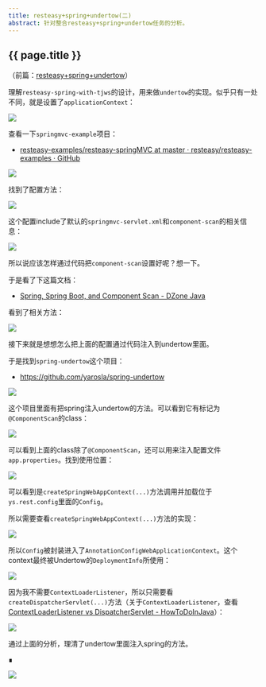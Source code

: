 ```yaml
---
title: resteasy+spring+undertow(二)
abstract: 针对整合resteasy+spring+undertow任务的分析。
---
```


## {{ page.title }}

（前篇：[resteasy+spring+undertow](http://weinan.io/2019/03/06/resteasy.html)）

理解`resteasy-spring-with-tjws`的设计，用来做`undertow`的实现。似乎只有一处不同，就是设置了`applicationContext`：

![](https://raw.githubusercontent.com/liweinan/blogpicbackup/master/data/F6905457-A636-401D-B7BF-3B84606EC8C3.png)

查看一下`springmvc-example`项目：

- [resteasy-examples/resteasy-springMVC at master · resteasy/resteasy-examples · GitHub](https://github.com/resteasy/resteasy-examples/tree/master/resteasy-springMVC)

![](https://raw.githubusercontent.com/liweinan/blogpicbackup/master/data/BB10AA28-D5AF-4EAB-BB66-21F332A8123D.png)

找到了配置方法：

![](https://raw.githubusercontent.com/liweinan/blogpicbackup/master/data/EEC572B0-AB20-4EC7-B99C-E22D1765BD17.png)

这个配置include了默认的`springmvc-servlet.xml`和`component-scan`的相关信息：

![](https://raw.githubusercontent.com/liweinan/blogpicbackup/master/data/A7479740-8559-42C9-B4A3-720DE7A41CEC.png)

所以说应该怎样通过代码把`component-scan`设置好呢？想一下。

于是看了下这篇文档：

- [Spring, Spring Boot, and Component Scan - DZone Java](https://dzone.com/articles/spring-spring-boot-and-component-scan)

看到了相关方法：

![](https://raw.githubusercontent.com/liweinan/blogpicbackup/master/data/41BD2F98-80A7-4C4A-8184-B125088F4FCC.png)

接下来就是想想怎么把上面的配置通过代码注入到undertow里面。

于是找到`spring-undertow`这个项目：

- https://github.com/yarosla/spring-undertow

![](https://raw.githubusercontent.com/liweinan/blogpicbackup/master/data/7C1CC1E6-6610-4D3E-8477-0BADB76658DD.png)

这个项目里面有把spring注入undertow的方法。可以看到它有标记为`@ComponentScan`的class：

![](https://raw.githubusercontent.com/liweinan/blogpicbackup/master/data/6E57D3A3-C38F-439D-B370-DFD7B2F7FA0E.png)

可以看到上面的class除了`@ComponentScan`，还可以用来注入配置文件`app.properties`。找到使用位置：

![](https://raw.githubusercontent.com/liweinan/blogpicbackup/master/data/EAD5D08A-3267-4A10-B932-D5737827934C.png)

可以看到是`createSpringWebAppContext(...)`方法调用并加载位于`ys.rest.config`里面的`Config`。

所以需要查看`createSpringWebAppContext(...)`方法的实现：

![](https://raw.githubusercontent.com/liweinan/blogpicbackup/master/data/9BCD2E44-9D1B-4405-901F-904671802DBB.png)

所以`Config`被封装进入了`AnnotationConfigWebApplicationContext`。这个context最终被Undertow的`DeploymentInfo`所使用：

![](https://raw.githubusercontent.com/liweinan/blogpicbackup/master/data/67A4E97B-F711-4A91-B26F-0FD81016CCC8.png)

因为我不需要`ContextLoaderListener`，所以只需要看`createDispatcherServlet(...)`方法（关于`ContextLoaderListener`，查看[ContextLoaderListener vs DispatcherServlet - HowToDoInJava](https://howtodoinjava.com/spring-mvc/contextloaderlistener-vs-dispatcherservlet/)）：

![](https://raw.githubusercontent.com/liweinan/blogpicbackup/master/data/9BCD2E44-9D1B-4405-901F-904671802DBB.png)

通过上面的分析，理清了undertow里面注入spring的方法。

∎

![](https://raw.githubusercontent.com/liweinan/blogpic2019/master/data/WechatIMG16331.jpeg)

